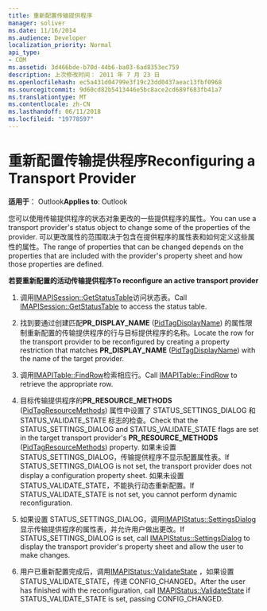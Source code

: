 ```yaml
---
title: 重新配置传输提供程序
manager: soliver
ms.date: 11/16/2014
ms.audience: Developer
localization_priority: Normal
api_type:
- COM
ms.assetid: 3d466bde-b70d-44b6-ba03-6ad8353ec759
description: 上次修改时间： 2011 年 7 月 23 日
ms.openlocfilehash: ec5a431d04799e3f19c23dd0437aeac13fbf0968
ms.sourcegitcommit: 9d60cd82b5413446e5bc8ace2cd689f683fb41a7
ms.translationtype: MT
ms.contentlocale: zh-CN
ms.lasthandoff: 06/11/2018
ms.locfileid: "19778597"
---
```

# <a name="reconfiguring-a-transport-provider"></a><span data-ttu-id="06bc3-103">重新配置传输提供程序</span><span class="sxs-lookup"><span data-stu-id="06bc3-103">Reconfiguring a Transport Provider</span></span>

  
  
<span data-ttu-id="06bc3-104">**适用于**： Outlook</span><span class="sxs-lookup"><span data-stu-id="06bc3-104">**Applies to**: Outlook</span></span> 
  
<span data-ttu-id="06bc3-105">您可以使用传输提供程序的状态对象更改的一些提供程序的属性。</span><span class="sxs-lookup"><span data-stu-id="06bc3-105">You can use a transport provider's status object to change some of the properties of the provider.</span></span> <span data-ttu-id="06bc3-106">可以更改属性的范围取决于包含在提供程序的属性表和如何定义这些属性的属性。</span><span class="sxs-lookup"><span data-stu-id="06bc3-106">The range of properties that can be changed depends on the properties that are included with the provider's property sheet and how those properties are defined.</span></span> 
  
 <span data-ttu-id="06bc3-107">**若要重新配置的活动传输提供程序**</span><span class="sxs-lookup"><span data-stu-id="06bc3-107">**To reconfigure an active transport provider**</span></span>
  
1. <span data-ttu-id="06bc3-108">调用[IMAPISession::GetStatusTable](imapisession-getstatustable.md)访问状态表。</span><span class="sxs-lookup"><span data-stu-id="06bc3-108">Call [IMAPISession::GetStatusTable](imapisession-getstatustable.md) to access the status table.</span></span> 
    
2. <span data-ttu-id="06bc3-109">找到要通过创建匹配**PR_DISPLAY_NAME** ([PidTagDisplayName](pidtagdisplayname-canonical-property.md)) 的属性限制重新配置的传输提供程序的行与目标提供程序的名称。</span><span class="sxs-lookup"><span data-stu-id="06bc3-109">Locate the row for the transport provider to be reconfigured by creating a property restriction that matches **PR_DISPLAY_NAME** ([PidTagDisplayName](pidtagdisplayname-canonical-property.md)) with the name of the target provider.</span></span> 
    
3. <span data-ttu-id="06bc3-110">调用[IMAPITable::FindRow](imapitable-findrow.md)检索相应行。</span><span class="sxs-lookup"><span data-stu-id="06bc3-110">Call [IMAPITable::FindRow](imapitable-findrow.md) to retrieve the appropriate row.</span></span> 
    
4. <span data-ttu-id="06bc3-111">目标传输提供程序的**PR_RESOURCE_METHODS** ([PidTagResourceMethods](pidtagresourcemethods-canonical-property.md)) 属性中设置了 STATUS_SETTINGS_DIALOG 和 STATUS_VALIDATE_STATE 标志的检查。</span><span class="sxs-lookup"><span data-stu-id="06bc3-111">Check that the STATUS_SETTINGS_DIALOG and STATUS_VALIDATE_STATE flags are set in the target transport provider's **PR_RESOURCE_METHODS** ([PidTagResourceMethods](pidtagresourcemethods-canonical-property.md)) property.</span></span> <span data-ttu-id="06bc3-112">如果未设置 STATUS_SETTINGS_DIALOG，传输提供程序不显示配置属性表。</span><span class="sxs-lookup"><span data-stu-id="06bc3-112">If STATUS_SETTINGS_DIALOG is not set, the transport provider does not display a configuration property sheet.</span></span> <span data-ttu-id="06bc3-113">如果未设置 STATUS_VALIDATE_STATE，不能执行动态重新配置。</span><span class="sxs-lookup"><span data-stu-id="06bc3-113">If STATUS_VALIDATE_STATE is not set, you cannot perform dynamic reconfiguration.</span></span>
    
5. <span data-ttu-id="06bc3-114">如果设置 STATUS_SETTINGS_DIALOG，调用[IMAPIStatus::SettingsDialog](imapistatus-settingsdialog.md)显示传输提供程序的属性表，并允许用户做出更改。</span><span class="sxs-lookup"><span data-stu-id="06bc3-114">If STATUS_SETTINGS_DIALOG is set, call [IMAPIStatus::SettingsDialog](imapistatus-settingsdialog.md) to display the transport provider's property sheet and allow the user to make changes.</span></span> 
    
6. <span data-ttu-id="06bc3-115">用户已重新配置完成后，调用[IMAPIStatus::ValidateState](imapistatus-validatestate.md) ，如果设置 STATUS_VALIDATE_STATE，传递 CONFIG_CHANGED。</span><span class="sxs-lookup"><span data-stu-id="06bc3-115">After the user has finished with the reconfiguration, call [IMAPIStatus::ValidateState](imapistatus-validatestate.md) if STATUS_VALIDATE_STATE is set, passing CONFIG_CHANGED.</span></span> 
    

